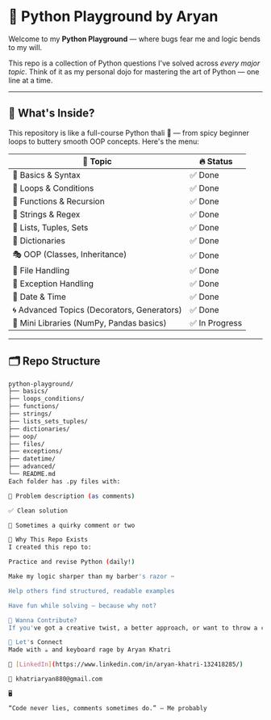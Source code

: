 # 🧠 Python Playground by Aryan

Welcome to my **Python Playground** — where bugs fear me and logic bends to my will.

This repo is a collection of Python questions I've solved across *every major topic*. Think of it as my personal dojo for mastering the art of Python — one line at a time.

---

## 🚀 What's Inside?

This repository is like a full-course Python thali 🍱 — from spicy beginner loops to buttery smooth OOP concepts. Here's the menu:

| 🧩 Topic | 🔥 Status |
|---------|-----------|
| 🐣 Basics & Syntax | ✅ Done |
| 🔄 Loops & Conditions | ✅ Done |
| 🧠 Functions & Recursion | ✅ Done |
| 🧵 Strings & Regex | ✅ Done |
| 🧺 Lists, Tuples, Sets | ✅ Done |
| 🧱 Dictionaries | ✅ Done |
| 🎭 OOP (Classes, Inheritance) | ✅ Done |
| 📁 File Handling | ✅ Done |
| 🚨 Exception Handling | ✅ Done |
| 📆 Date & Time | ✅ Done |
| 🌀 Advanced Topics (Decorators, Generators) | ✅ Done |
| 🔬 Mini Libraries (NumPy, Pandas basics) | ✅ In Progress |

---

## 🗂 Repo Structure

```bash
python-playground/
├── basics/
├── loops_conditions/
├── functions/
├── strings/
├── lists_sets_tuples/
├── dictionaries/
├── oop/
├── files/
├── exceptions/
├── datetime/
├── advanced/
└── README.md
Each folder has .py files with:

🧩 Problem description (as comments)

✅ Clean solution

💬 Sometimes a quirky comment or two

🎯 Why This Repo Exists
I created this repo to:

Practice and revise Python (daily!)

Make my logic sharper than my barber's razor ✂️

Help others find structured, readable examples

Have fun while solving — because why not?

🌱 Wanna Contribute?
If you've got a creative twist, a better approach, or want to throw a challenge my way — you're welcome to fork, PR, or ping me.

🤝 Let's Connect
Made with ☕ and keyboard rage by Aryan Khatri

💼 [LinkedIn](https://www.linkedin.com/in/aryan-khatri-132418285/)

💌 khatriaryan880@gmail.com

🖥️ 

“Code never lies, comments sometimes do.” — Me probably
